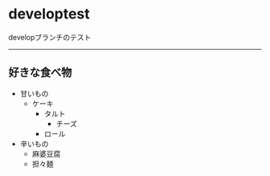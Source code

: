# developtest
developブランチのテスト

___
## 好きな食べ物
- 甘いもの
    - ケーキ
        - タルト
            - チーズ
        - ロール
- 辛いもの
    - 麻婆豆腐
    - 担々麺
